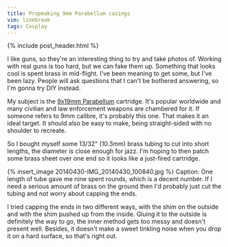 ```yaml
---
title: Propmaking 9mm Parabellum casings
vim: linebreak
tags: Cosplay
---
```


{% include post_header.html %}

I like guns, so they're an interesting thing to try and take photos of. Working with real guns is too hard, but we can fake them up. Something that looks cool is spent brass in mid-flight. I've been meaning to get some, but I've been lazy. People will ask questions that I can't be bothered answering, so I'm gonna try DIY instead.

My subject is the [9x19mm Parabellum](http://en.wikipedia.org/wiki/9mm_parabellum) cartridge. It's popular worldwide and many civilian and law enforcement weapons are chambered for it. If someone refers to 9mm calibre, it's probably this one. That makes it an ideal target. It should also be easy to make, being straight-sided with no shoulder to recreate.

So I bought myself some 13/32" (10.3mm) brass tubing to cut into short lengths, the diameter is close enough for jazz. I'm hoping to then patch some brass sheet over one end so it looks like a just-fired cartridge.

{% insert_image 20140430-IMG_20140430_100840.jpg %}
Caption: One length of tube gave me nine spent rounds, which is a decent number. If I need a serious amount of brass on the ground then I'd probably just cut the tubing and not worry about capping the ends.

I tried capping the ends in two different ways, with the shim on the outside and with the shim pushed up from the inside. Gluing it to the outside is definitely the way to go, the inner method gets too messy and doesn't present well. Besides, it doesn't make a sweet tinkling noise when you drop it on a hard surface, so that's right out.

